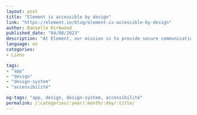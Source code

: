 ```yaml
---
layout: post
title: "Element is accessible by design"
link: "https://element.io/blog/element-is-accessible-by-design"
author: Danielle Kirkwood
published_date: "04/08/2023"
description: "At Element, our mission is to provide secure communications to all. We believe that everyone deserves the right to private and safe online interactions. And, everyone means everyone 🧑‍🤝‍🧑. In today's digital age, accessibility is a vital aspect of any product or service. When websites, applications or products are not accessible, it limits certain users’ ability to fully participate."
language: en
categories:
- Liens

tags:
- "app"
- "design"
- "design-system"
- "accessibilité"

og-tags: "app, design, design-system, accessibilité"
permalink: /:categories/:year/:month/:day/:title/
---
```

